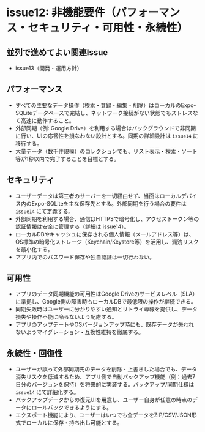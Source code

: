 # issue12: 非機能要件（パフォーマンス・セキュリティ・可用性・永続性）

## 並列で進めてよい関連Issue
- issue13（開発・運用方針）

## パフォーマンス
- すべての主要なデータ操作（検索・登録・編集・削除）はローカルのExpo-SQLiteデータベースで完結し、ネットワーク接続がない状態でもストレスなく高速に動作すること。
 - 外部同期（例: Google Drive）を利用する場合はバックグラウンドで非同期に行い、UIの応答性を損なわない設計とする。同期の詳細設計は `issue14` に移行する。
- 大量データ（数千件規模）のコレクションでも、リスト表示・検索・ソート等が1秒以内で完了することを目標とする。

## セキュリティ
 - ユーザーデータは第三者のサーバーを一切経由せず、当面はローカルデバイス内のExpo-SQLiteを主な保存先とする。外部同期を行う場合の要件は `issue14` にて定義する。
 - 外部同期を利用する場合、通信はHTTPSで暗号化し、アクセストークン等の認証情報は安全に管理する（詳細は issue14）。
- ローカルDBやキャッシュに保存される個人情報（メールアドレス等）は、OS標準の暗号化ストレージ（Keychain/Keystore等）を活用し、漏洩リスクを最小化する。
- アプリ内でのパスワード保存や独自認証は一切行わない。

## 可用性
- アプリのデータ同期機能の可用性はGoogle Driveのサービスレベル（SLA）に準拠し、Google側の障害時もローカルDBで最低限の操作が継続できる。
- 同期失敗時はユーザーに分かりやすい通知とリトライ導線を提供し、データ損失や操作不能に陥らないよう配慮する。
- アプリのアップデートやOSバージョンアップ時にも、既存データが失われないようマイグレーション・互換性維持を徹底する。

## 永続性・回復性
 - ユーザーが誤って外部同期先のデータを削除・上書きした場合でも、データ消失リスクを低減するため、アプリ側で自動バックアップ機能（例：過去7日分のバージョンを保持）を将来的に実装する。バックアップ/同期仕様は `issue14` にて詳細化する。
- バックアップデータからの復元UIを用意し、ユーザー自身が任意の時点のデータにロールバックできるようにする。
- エクスポート機能により、ユーザーはいつでも全データをZIP/CSV/JSON形式でローカルに保存・持ち出し可能とする。
